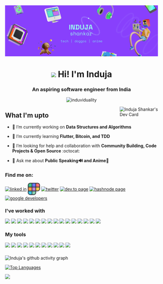 ![Header](Header.jpg)
<h1 align="center"><img src="https://c.tenor.com/xS_t2ANBv9UAAAAi/elsalla.gif" width=48> Hi! I'm Induja</h1>
<h3 align="center">An aspiring software engineer from India</h3>

<p align="center"> <img src="https://komarev.com/ghpvc/?username=induviduality&color=8840fc" alt="induviduality" /> </p>

<a href="https://app.daily.dev/induja"><img src="https://api.daily.dev/devcards/5db4826aa891449e8aa3b1faa24b54c8.png?r=7l9" width="25%" align="right" alt="Induja Shankar's Dev Card"/></a>
## What I'm upto

  - 🔭 I’m currently working on **Data Structures and Algorithms**
  
  - 🌱 I’m currently learning **Flutter, Bitcoin, and TDD**
  
  - 🤝 I’m looking for help and collaboration with **Community Building, Code Projects & Open Source** :octocat:
  
  - 💬 Ask me about **Public Speaking🔊 and Anime🗻**

<h3 align="left">Find me on:</h3>
<p align="left">
  <a href="https://www.linkedin.com/in/indujashankar/" target="blank"><img src="https://www.vectorlogo.zone/logos/linkedin/linkedin-icon.svg" align="center" alt="linked in" height=40 /></a>
  <a href="https://www.polywork.com/induja" target="blank"><img src="https://github.com/induviduality/induviduality/blob/main/polywork-rubix-icon-color.png" align="center" alt="polywork" height=40 /></a>
  <a href="https://twitter.com/indujashankar" target="blank"><img align="center" src="https://www.vectorlogo.zone/logos/twitter/twitter-official.svg" alt="twitter" height=38 /></a>
  <a href="https://dev.to/induja" target="blank"><img src="https://www.vectorlogo.zone/logos/devto/devto-icon.svg" align="center" alt="dev.to page" height=40 /></a>
  <a href="https://hashnode.com/@induja" target="blank"><img src="https://cdn.hashnode.com/res/hashnode/image/upload/v1611902473383/CDyAuTy75.png" align="center" alt="hashnode page" height=40 /></a>
  <a href="https://developers.google.com/profile/u/induja" target="blank"><img src="https://www.gstatic.com/devrel-devsite/prod/v96fe7c72c7b00a90a6621d124258058ede00fa09bdb0b7e43bfa676d03923593/developers/images/touchicon-180.png" align="center" alt="google developers" height=40 /></a>
</p>

### I've worked with
<img src="https://cdn.jsdelivr.net/gh/devicons/devicon/icons/cplusplus/cplusplus-original.svg" height=40 /> <img src="https://cdn.jsdelivr.net/gh/devicons/devicon/icons/python/python-original.svg" height=40 /> <img src="https://cdn.jsdelivr.net/gh/devicons/devicon/icons/dart/dart-original.svg" height=40 /> <img src="https://www.vectorlogo.zone/logos/flutterio/flutterio-icon.svg" height=40 /> <img src="https://cdn.jsdelivr.net/gh/devicons/devicon/icons/elixir/elixir-original.svg" height=40 /> <img src="https://www.vectorlogo.zone/logos/rust-lang/rust-lang-icon.svg" height=40 /> <img src="https://www.vectorlogo.zone/logos/git-scm/git-scm-icon.svg" height=40 /> <img src="https://cdn.jsdelivr.net/gh/devicons/devicon/icons/mysql/mysql-original-wordmark.svg" height=40 /> <img src="https://www.vectorlogo.zone/logos/golang/golang-icon.svg" height=40 /> <img src="https://www.vectorlogo.zone/logos/w3_html5/w3_html5-icon.svg" height=40 /> <img src="https://cdn.jsdelivr.net/gh/devicons/devicon/icons/css3/css3-original.svg" height=40 /> <img src="https://www.vectorlogo.zone/logos/firebase/firebase-icon.svg" height=40 /> <img src="https://www.vectorlogo.zone/logos/haskell/haskell-icon.svg" height=40 /> <img src="https://cdn.jsdelivr.net/gh/devicons/devicon/icons/java/java-original.svg" height=40 /> <img src="https://cdn.jsdelivr.net/gh/devicons/devicon/icons/c/c-original.svg" height=40 /> <img src="https://www.vectorlogo.zone/logos/r-project/r-project-official.svg" height=40 />

### My tools
<img src="https://cdn.jsdelivr.net/gh/devicons/devicon/icons/vim/vim-original.svg" height=40 /> <img src="https://cdn.jsdelivr.net/gh/devicons/devicon/icons/jetbrains/jetbrains-original.svg" height=40 /> <img src="https://cdn.jsdelivr.net/gh/devicons/devicon/icons/vscode/vscode-original.svg" height=40 /> <img src="https://cdn.jsdelivr.net/gh/devicons/devicon/icons/ubuntu/ubuntu-plain.svg" height=40 />  <img src="https://www.vectorlogo.zone/logos/github/github-icon.svg" height=40 /> <img src="https://www.vectorlogo.zone/logos/gitlab/gitlab-icon.svg" height=40 /> <img src="https://www.vectorlogo.zone/logos/unity3d/unity3d-icon.svg" height=40 /> <img src="https://cdn.jsdelivr.net/gh/devicons/devicon/icons/firefox/firefox-original.svg" height=40 /> <img src="https://cdn.jsdelivr.net/gh/devicons/devicon/icons/jupyter/jupyter-original-wordmark.svg" height=40 /> <img src="https://cdn.jsdelivr.net/gh/devicons/devicon/icons/figma/figma-original.svg" height=40 /> <img src="https://www.vectorlogo.zone/logos/framer/framer-icon.svg" height=40 />

### 

![Induja's github activity graph](https://github-stats-graph.herokuapp.com/graph?username=induviduality&bg_color=000000&color=8840fc&line=e63061&point=9afff1&hide_border=true)

[![Top Languages](https://github-readme-stats.vercel.app/api/top-langs/?username=induviduality&show_icons=true&theme=midnight-purple&layout=compact&hide_border=true&exclude_repo=quantum-dice-hack&langs_count=10&card_width=1000)](https://github.com/anuraghazra/github-readme-stats)


![](https://hit.yhype.me/github/profile?user_id=53386868)
